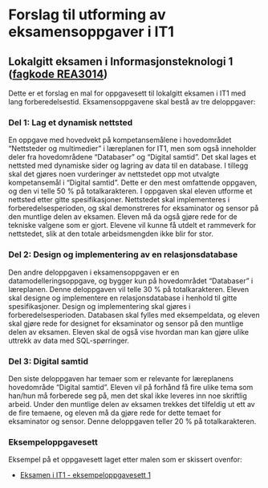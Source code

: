 # Forslag til utforming av eksamensoppgaver i IT1 
## Lokalgitt eksamen i Informasjonsteknologi 1 ([fagkode REA3014](http://www.udir.no/kl06/REA3014))

Dette er et forslag en mal for oppgavesett til lokalgitt eksamen i IT1 med lang forberedelsestid. Eksamensoppgavene skal bestå av tre deloppgaver:

### Del 1: Lag et dynamisk nettsted
En oppgave med hovedvekt på kompetansemålene i hovedområdet “Nettsteder og multimedier” i læreplanen for IT1, men som også inneholder deler fra hovedområdene “Databaser” og “Digital samtid”. Det skal lages et nettsted med dynamiske sider og lagring av data til en database. I tillegg skal det gjøres noen vurderinger av nettstedet opp mot utvalgte kompetansemål i “Digital samtid”. Dette er den mest omfattende oppgaven, og den vi telle 50 % på totalkarakteren. I oppgaven skal eleven utforme et nettsted etter gitte spesifikasjoner. Nettstedet skal implementeres i forberedelsesperioden, og skal demonstreres for eksaminator og sensor på den muntlige delen av eksamen. Eleven må da også gjøre rede for de tekniske valgene som er gjort. Elevene vil kunne få utdelt et rammeverk for nettstedet, slik at den totale arbeidsmengden ikke blir for stor.

### Del 2: Design og implementering av en relasjonsdatabase
Den andre deloppgaven i eksamensoppgaven er en datamodelleringsoppgave, og bygger kun på hovedområdet “Databaser” i læreplanen. Denne deloppgaven vil telle 30 % på totalkarakteren. Eleven skal designe og implementere en relasjonsdatabase i henhold til gitte spesifikasjoner. Design og implementering skal gjøres i forberedelsesperioden. Databasen skal fylles med eksempeldata, og eleven skal gjøre rede for designet for eksaminator og sensor på den muntlige delen av eksamen. Eleven skal de også vise hvordan man kan gjøre ulike uttrekk av data med SQL-spørringer.

### Del 3: Digital samtid
Den siste deloppgaven har temaer som er relevante for læreplanens hovedområde “Digital samtid”. Eleven vil på forhånd få fire ulike tema som han/hun må forberede seg på, men det skal ikke leveres inn noe skriftlig arbeid. Under den muntlige delen av eksamen trekkes det tilfeldig ut ett av de fire temaene, og eleven må da gjøre rede for dette temaet for eksaminator og sensor. Denne deloppgaven teller 20 % på totalkarakteren.

### Eksempeloppgavesett
Eksempel på et oppgavesett laget etter malen som er skissert ovenfor:
* [Eksamen i IT1 - eksempeloppgavesett 1](https://github.com/fagstoff/IT1/blob/master/_docs/Eksamen/Eksamen%20i%20IT1%20-%20eksempeloppgavesett%201.md)